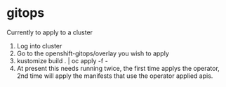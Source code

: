 # gitops

Currently to apply to a cluster

1) Log into cluster
2) Go to the openshift-gitops/overlay you wish to apply
3) kustomize build . | oc apply -f -
4) At present this needs running twice, the first time applys the operator, 2nd time will apply the manifests that use the operator applied apis.
